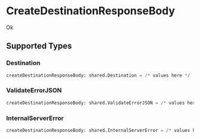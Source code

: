 # CreateDestinationResponseBody

Ok


## Supported Types

### Destination

```python
createDestinationResponseBody: shared.Destination = /* values here */
```

### ValidateErrorJSON

```python
createDestinationResponseBody: shared.ValidateErrorJSON = /* values here */
```

### InternalServerError

```python
createDestinationResponseBody: shared.InternalServerError = /* values here */
```

